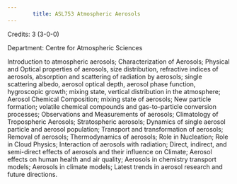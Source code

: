 ```yaml
---
        title: ASL753 Atmospheric Aerosols
---
```

Credits: 3 (3-0-0)

Department: Centre for Atmospheric Sciences

Introduction to atmospheric aerosols; Characterization of Aerosols; Physical and Optical properties of aerosols, size distribution, refractive indices of aerosols, absorption and scattering of radiation by aerosols; single scattering albedo, aerosol optical depth, aerosol phase function, hygroscopic growth; mixing state, vertical distribution in the atmosphere; Aerosol Chemical Composition; mixing state of aerosols; New particle formation; volatile chemical compounds and gas-to-particle conversion processes; Observations and Measurements of aerosols; Climatology of Tropospheric Aerosols; Stratospheric aerosols; Dynamics of single aerosol particle and aerosol population; Transport and transformation of aerosols; Removal of aerosols; Thermodynamics of aerosols; Role in Nucleation; Role in Cloud Physics; Interaction of aerosols with radiation; Direct, indirect, and semi-direct effects of aerosols and their influence on Climate; Aerosol effects on human health and air quality; Aerosols in chemistry transport models; Aerosols in climate models; Latest trends in aerosol research and future directions.